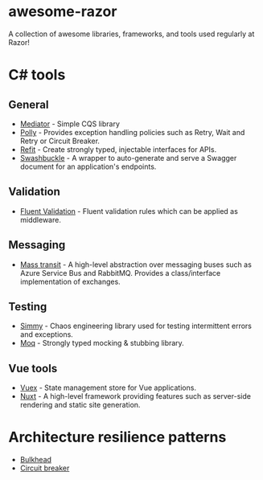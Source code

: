 # awesome-razor
A collection of awesome libraries, frameworks, and tools used regularly at Razor!

# C# tools

## General
- [Mediator](https://github.com/jbogard/MediatR) - Simple CQS library
- [Polly](https://github.com/App-vNext/Polly) - Provides exception handling policies such as Retry, Wait and Retry or Circuit Breaker.
- [Refit](https://github.com/reactiveui/refit) - Create strongly typed, injectable interfaces for APIs.
- [Swashbuckle](https://docs.microsoft.com/en-us/aspnet/core/tutorials/getting-started-with-swashbuckle?view=aspnetcore-3.1&tabs=visual-studio) - A wrapper to auto-generate and serve a Swagger document for an application's endpoints.

## Validation
- [Fluent Validation](https://fluentvalidation.net/) - Fluent validation rules which can be applied as middleware.

## Messaging
- [Mass transit](https://masstransit-project.com/) - A high-level abstraction over messaging buses such as Azure Service Bus and RabbitMQ. Provides a class/interface implementation of exchanges.

## Testing
- [Simmy](https://github.com/Polly-Contrib/Simmy) - Chaos engineering library used for testing intermittent errors and exceptions.
- [Moq](https://github.com/Moq/moq4/wiki/Quickstart) - Strongly typed mocking & stubbing library.

## Vue tools
- [Vuex](https://vuex.vuejs.org/) - State management store for Vue applications.
- [Nuxt](https://nuxtjs.org/) - A high-level framework providing features such as server-side rendering and static site generation.

# Architecture resilience patterns
- [Bulkhead](https://docs.microsoft.com/en-us/azure/architecture/patterns/bulkhead)
- [Circuit breaker](https://docs.microsoft.com/en-us/dotnet/architecture/microservices/implement-resilient-applications/implement-circuit-breaker-pattern)